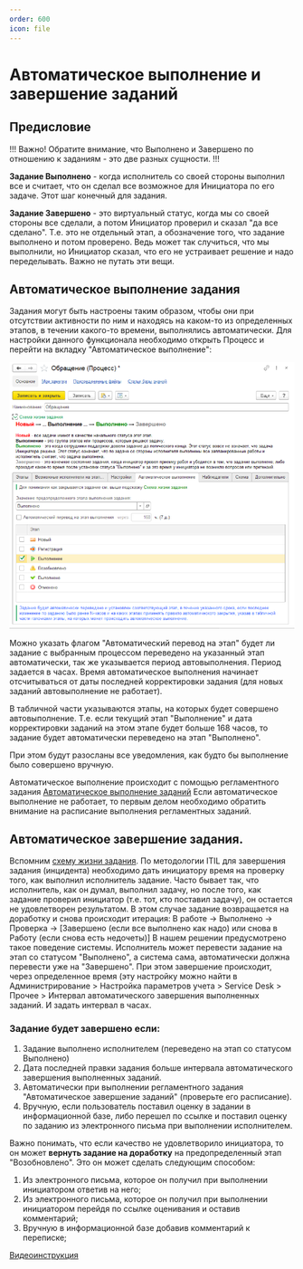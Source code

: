 ```yaml
---
order: 600
icon: file
---
```


# Автоматическое выполнение и завершение заданий

## Предисловие

!!!
Важно! Обратите внимание, что Выполнено и Завершено по отношению к заданиям - это две разных сущности.
!!!

**Задание Выполнено** - когда исполнитель со своей стороны выполнил все и считает, что он сделал все возможное для Инициатора по его задаче. Этот шаг конечный для задания.

**Задание Завершено** - это виртуальный статус, когда мы со своей стороны все сделали, а потом Инициатор проверил и сказал "да все сделано". Т.е. это не отдельный этап, а обозначение того, что задание выполнено и потом проверено. Ведь может так случиться, что мы выполнили, но Инициатор сказал, что его не устраивает решение и надо переделывать.
Важно не путать эти вещи.

## Автоматическое выполнение задания

Задания могут быть настроены таким образом, чтобы они при отсутствии активности по ним и находясь на каком-то из определенных этапов, в течении какого-то времени, выполнялись автоматически. Для настройки данного функционала необходимо открыть Процесс и перейти на вкладку "Автоматическое выполнение":

![01_АвтоматическоеВыполнение](static/01_АвтоматическоеВыполнение.png)

Можно указать флагом "Автоматический перевод на этап" будет ли задание с выбранным процессом переведено на указанный этап автоматически, так же указывается период автовыполнения. Период задается в часах. Время автоматическое выполнения начинает отсчитываться от даты последней корректировки задания (для новых заданий автовыполнение не работает).

В табличной части указываются этапы, на которых будет совершено автовыполнение. Т.е. если текущий этап "Выполнение" и дата корректировки заданий на этом этапе будет больше 168 часов, то задание будет автоматически переведено на этап "Выполнено".

При этом будут разосланы все уведомления, как будто бы выполнение было совершено вручную.

Автоматическое выполнение происходит с помощью регламентного задания [Автоматическое выполнение заданий](https://softonit.ru/FAQ/courses/?COURSE_ID=1&LESSON_ID=623) Если автоматическое выполнение не работает, то первым делом необходимо обратить внимание на расписание выполнения регламентных заданий.

## Автоматическое завершение задания.

Вспомним [схему жизни задания](https://softonit.ru/FAQ/courses/?COURSE_ID=1&LESSON_ID=622). По методологии ITIL для завершения задания (инцидента) необходимо дать инициатору время на проверку того, как выполнил исполнитель задание. Часто бывает так, что исполнитель, как он думал, выполнил задачу, но после того, как задание проверил инициатор (т.е. тот, кто поставил задачу), он остается не удовлетворен результатом. В этом случае задание возвращается на доработку и снова происходит итерация: В работе → Выполнено → Проверка → [Завершено (если все выполнено как надо) или снова в Работу (если снова есть недочеты)]
В нашем решении предусмотрено такое поведение системы.
Исполнитель может перевести задание на этап со статусом "Выполнено", а система сама, автоматически должна перевести уже на "Завершено".
При этом завершение происходит, через определенное время (эту настройку можно найти в Администрирование > Настройка параметров учета > Service Desk > Прочее > Интервал автоматического завершения выполненных заданий. И задать интервал в часах.

### Задание будет завершено если:
1. Задание выполнено исполнителем (переведено на этап со статусом Выполнено)
2. Дата последней правки задания больше интервала автоматического завершения выполненных заданий.
3. Автоматически при выполнении регламентного задания "Автоматическое завершение заданий" (проверьте его расписание).
4. Вручную, если пользователь поставил оценку в задании в информационной базе, либо перешел по ссылке и поставил оценку по заданию из электронного письма при выполнении исполнителем.

Важно понимать, что если качество не удовлетворило инициатора, то он может **вернуть задание на доработку** на предопределенный этап "Возобновлено". Это он может сделать следующим способом:
1. Из электронного письма, которое он получил при выполнении инициатором ответив на него;
2. Из электронного письма, которое он получил при выполнении инициатором перейдя по ссылке оценивания и оставив комментарий;
3. Вручную в информационной базе добавив комментарий к переписке;

[Видеоинструкция](https://youtu.be/K5IS3nKkDws)